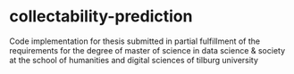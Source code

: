 # collectability-prediction
Code implementation for thesis submitted in partial fulfillment of the requirements for the degree of master of science in data science &amp; society at the school of humanities and digital sciences of tilburg university
